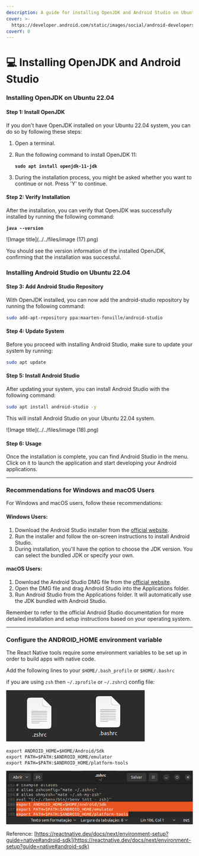 ```yaml
---
description: A guide for installing OpenJDK and Android Studio on Ubuntu 22.04
cover: >-
  https://developer.android.com/static/images/social/android-developers.png?hl=pt-br
coverY: 0
---
```


# 💻 Installing OpenJDK and Android Studio

### Installing OpenJDK on Ubuntu 22.04

#### Step 1: Install OpenJDK

If you don't have OpenJDK installed on your Ubuntu 22.04 system, you can do so by following these steps:

1. Open a terminal.
2.  Run the following command to install OpenJDK 11:

    <pre class="language-bash"><code class="lang-bash"><strong>sudo apt install openjdk-11-jdk 
    </strong></code></pre>
3. During the installation process, you might be asked whether you want to continue or not. Press 'Y' to continue.

#### Step 2: Verify Installation

After the installation, you can verify that OpenJDK was successfully installed by running the following command:

<pre class="language-bash"><code class="lang-bash"><strong>java --version
</strong></code></pre>

![Image title](../../files/image (17).png)

You should see the version information of the installed OpenJDK, confirming that the installation was successful.

### Installing Android Studio on Ubuntu 22.04

#### Step 3: Add Android Studio Repository

With OpenJDK installed, you can now add the android-studio repository by running the following command:

```bash
sudo add-apt-repository ppa:maarten-fonville/android-studio
```

#### Step 4: Update System

Before you proceed with installing Android Studio, make sure to update your system by running:

```bash
sudo apt update
```

#### Step 5: Install Android Studio

After updating your system, you can install Android Studio with the following command:

```bash
sudo apt install android-studio -y
```

This will install Android Studio on your Ubuntu 22.04 system.

![Image title](../../files/image (18).png)

#### Step 6: Usage

Once the installation is complete, you can find Android Studio in the menu. Click on it to launch the application and start developing your Android applications.

***

### Recommendations for Windows and macOS Users

For Windows and macOS users, follow these recommendations:

#### Windows Users:

1. Download the Android Studio installer from the [official website](https://developer.android.com/studio).
2. Run the installer and follow the on-screen instructions to install Android Studio.
3. During installation, you'll have the option to choose the JDK version. You can select the bundled JDK or specify your own.

#### macOS Users:

1. Download the Android Studio DMG file from the [official website](https://developer.android.com/studio).
2. Open the DMG file and drag Android Studio into the Applications folder.
3. Run Android Studio from the Applications folder. It will automatically use the JDK bundled with Android Studio.

Remember to refer to the official Android Studio documentation for more detailed installation and setup instructions based on your operating system.

***

### Configure **the ANDROID\_HOME environment variable**

The React Native tools require some environment variables to be set up in order to build apps with native code.

Add the following lines to your `$HOME/.bash_profile` or `$HOME/.bashrc`&#x20;

if you are using `zsh` then `~/.zprofile` or `~/.zshrc`) config file:

![](<../../files/image (19).png>)![](<../../files/image (20).png>)

```
export ANDROID_HOME=$HOME/Android/Sdk
export PATH=$PATH:$ANDROID_HOME/emulator
export PATH=$PATH:$ANDROID_HOME/platform-tools
```

![Image title](../../files/image%20(21).png)

Reference: [https://reactnative.dev/docs/next/environment-setup?guide=native#android-sdk](https://reactnative.dev/docs/next/environment-setup?guide=native#android-sdk)

